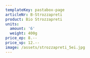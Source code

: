 ```yaml
---
templateKey: pastabox-page
articleNr: B-Strozzapreti
product: Bio Strozzapreti
units:
  amount: '6'
  weight: 400g
price_ep: 8.--
price_vp: 12.--
image: /assets/strozzapreti_5ei.jpg
---
```


